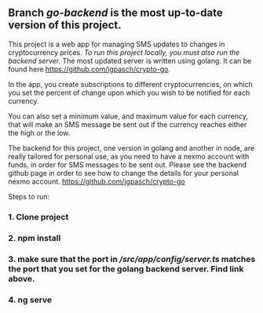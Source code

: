 ## Branch *go-backend* is the most up-to-date version of this project.

This project is a web app for managing SMS updates to changes in cryptocurrency prices. *To run this project locally, you must also run the backend server.*
The most updated server is written using golang. It can be found here https://github.com/jgpasch/crypto-go.

In the app, you create subscriptions to different cryptocurrencies, on which you set the percent of change upon which you wish to be notified for each currency.

You can also set a minimum value, and maximum value for each currency, that will make an SMS message be sent out if the currency reaches either the high or the low.

The backend for this project, one version in golang and another in node, are really tailored for personal use, as you need to have a nexmo account with funds, in order
for SMS messages to be sent out. Please see the backend github page in order to see how to change the details for your personal nexmo account. https://github.com/jgpasch/crypto-go

Steps to run:

### 1. Clone project
### 2. npm install
### 3. make sure that the port in */src/app/config/server.ts* matches the port that you set for the golang backend server. Find link above.
### 4. ng serve

